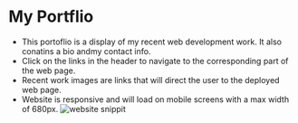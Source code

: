 # My Portflio

* This portoflio is a display of my recent web development work. It also conatins a bio andmy contact info.
* Click on the links in the header to navigate to the corresponding part of the web page.
* Recent work images are links that will direct the user to the deployed web page.
* Website is responsive and will load on mobile screens with a max width of 680px.
![website snippit](https://user-images.githubusercontent.com/92117969/142739345-9c3e1a50-496a-461e-803d-6d6e41c26883.png)
